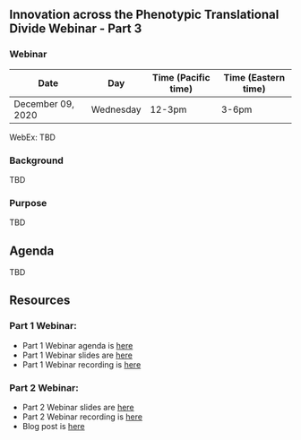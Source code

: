 
## Innovation across the Phenotypic Translational Divide Webinar - Part 3

### Webinar 

Date | Day | Time (Pacific time) | Time (Eastern time)
-- | -- | -- | --
December 09, 2020 | Wednesday | 12-3pm | 3-6pm

WebEx:
TBD 

### Background

TBD

### Purpose

TBD


## Agenda

TBD

## Resources

### Part 1 Webinar:

- Part 1 Webinar agenda is [here](https://monarch-initiative.github.io/phenomics/pages/clin-phen-webinar.html)
- Part 1 Webinar slides are [here](https://docs.google.com/presentation/d/1rJh6IQcVoPbSHOzZpxq7rC4qkU-VDx4d9XMu0F0udYI/edit#slide=id.p)  
- Part 1 Webinar recording is [here](https://www.youtube.com/watch?v=qaJQdb4JKfU&amp=&feature=youtu.be)

### Part 2 Webinar:

- Part 2 Webinar slides are [here](https://docs.google.com/presentation/d/1xp7swTPp_-Vv6t1zrDnT0z1G4frLfO4wYD-uBnioJvs/edit#slide=id.p1)
- Part 2 Webinar recording is [here](https://nih.webex.com/recordingservice/sites/nih/recording/play/5ed56b20dd2446a4ab649431096ec2da)
- Blog post is [here](https://medium.com/@MonarchInit/working-together-to-improve-deep-phenotyping-for-pediatric-cancer-and-structural-birth-defects-6e7ee89cb016)





